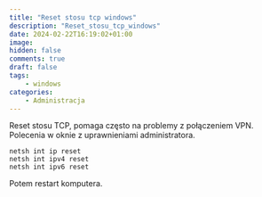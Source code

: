 ```yaml
---
title: "Reset stosu tcp windows" 
description: "Reset_stosu_tcp_windows"
date: 2024-02-22T16:19:02+01:00
image: 
hidden: false
comments: true
draft: false
tags:
    - windows
categories:
    - Administracja
---
```


Reset stosu TCP, pomaga często na problemy z połączeniem VPN. Polecenia w oknie z uprawnieniami administratora.

```
netsh int ip reset
netsh int ipv4 reset
netsh int ipv6 reset
``` 


Potem restart komputera.
